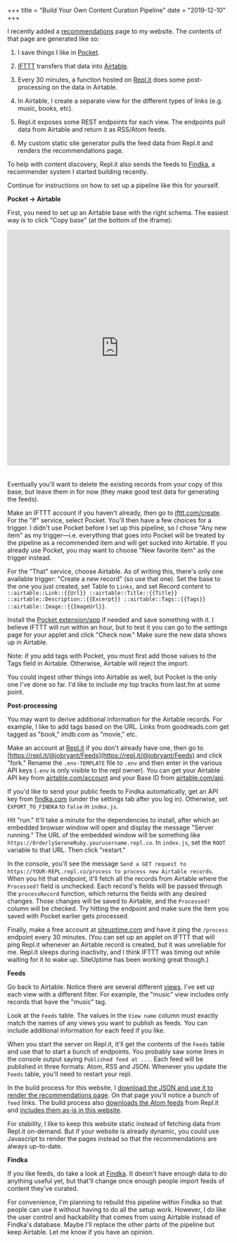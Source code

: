 +++
title = "Build Your Own Content Curation Pipeline"
date = "2019-12-10"
+++

I recently added a [recommendations](/recommendations/) page to my website. The
contents of that page are generated like so:

1. I save things I like in [Pocket](https://getpocket.com).

2. [IFTTT](https://ifttt.com) transfers that data into [Airtable](https://airtable.com).

3. Every 30 minutes, a function hosted on [Repl.it](https://repl.it) does some
   post-processing on the data in Airtable.

4. In Airtable, I create a separate view for the different types of links (e.g. music, books, etc).

5. Repl.it exposes some REST endpoints for each view. The endpoints pull data
   from Airtable and return it as RSS/Atom feeds.

6. My custom static site generator pulls the feed data from Repl.it and renders the recommendations page.

To help with content discovery, Repl.it also sends the feeds to [Findka](https://findka.com),
a recommender system I started building recently.

Continue for instructions on how to set up a pipeline like this for yourself.

**Pocket → Airtable**

First, you need to set up an Airtable base with the right schema. The easiest
way is to click "Copy base" (at the bottom of the iframe):

<iframe class="airtable-embed"
src="https://airtable.com/embed/shr3IOX0OBEG3d8wD?backgroundColor=gray"
frameborder="0" onmousewheel="" width="100%" height="533" style="background:
transparent; border: 1px solid #ccc;"></iframe>

<div style="height:20px"></div>

Eventually you'll want to delete the existing records from your copy of this
base, but leave them in for now (they make good test data for generating the
feeds).

Make an IFTTT account if you haven't already, then go to
[ifttt.com/create](https://ifttt.com/create). For the "If" service, select
Pocket. You'll then have a few choices for a trigger. I didn't use Pocket
before I set up this pipeline, so I chose "Any new item" as my trigger&mdash;i.e.
everything that goes into Pocket will be treated by the pipeline as a
recommended item and will get sucked into Airtable. If you already use Pocket,
you may want to choose "New favorite item" as the trigger instead.

For the "That" service, choose Airtable. As of writing this, there's only one
available trigger: "Create a new record" (so use that one). Set the base to
the one you just created, set Table to `Links`, and set Record content to
`::airtable::Link::{{Url}} ::airtable::Title::{{Title}}
::airtable::Description::{{Excerpt}} ::airtable::Tags::{{Tags}}
::airtable::Image::{{ImageUrl}}`.

Install the [Pocket extension/app](https://getpocket.com) if needed and save
something with it. I believe IFTTT will run within an hour, but to test it you
can go to the settings page for your applet and click "Check now." Make sure the
new data shows up in Airtable.

Note: if you add tags with Pocket, you must first add those values to the Tags
field in Airtable. Otherwise, Airtable will reject the import.

You could ingest other things into Airtable as well, but Pocket is the only one
I've done so far. I'd like to include my top tracks from last.fm at some point.

**Post-processing**

You may want to derive additional information for the Airtable records. For
example, I like to add tags based on the URL. Links from goodreads.com get
tagged as "book," imdb.com as "movie," etc.

Make an account at [Repl.it](https://repl.it) if you don't already have one,
then go to [https://repl.it/@jobryant/Feeds](https://repl.it/@jobryant/Feeds)
and click "fork." Rename the `.env-TEMPLATE` file to `.env` and then enter in
the various API keys (`.env` is only visible to the repl owner). You can get
your Airtable API key from [airtable.com/account](https://airtable.com/account)
and your Base ID from [airtable.com/api](https://airtable.com/api).

If you'd like to send your public feeds to Findka automatically, get an API key
from [findka.com](https://findka.com) (under the settings tab after you log
in). Otherwise, set `EXPORT_TO_FINDKA` to `false` in `index.js`.

Hit "run." It'll take a minute for the dependencies to install, after which an
embedded browser window will open and display the message "Server running." The
URL of the embedded window will be something like
`https://OrderlySereneRuby.yourusername.repl.co`. In `index.js`, set the `ROOT`
variable to that URL. Then click "restart."

In the console, you'll see the message `Send a GET request to
https://YOUR-REPL.repl.co/process to process new Airtable records`. When you
hit that endpoint, it'll fetch all the records from Airtable where the
`Processed?` field is unchecked. Each record's fields will be passed through
the `processRecord` function, which returns the fields with any desired
changes. Those changes will be saved to Airtable, and the `Processed?` column
will be checked. Try hitting the endpoint and make sure the item you saved
with Pocket earlier gets processed.

Finally, make a free account at [siteuptime.com](https://www.siteuptime.com)
and have it ping the `/process` endpoint every 30 minutes. (You can set up an
applet on IFTTT that will ping Repl.it whenever an Airtable record is created,
but it was unreliable for me. Repl.it sleeps during inactivity, and I think
IFTTT was timing out while waiting for it to wake up. SiteUptime has been
working great though.)

**Feeds**

Go back to Airtable. Notice there are several different
[views](https://support.airtable.com/hc/en-us/articles/202624989-Guide-to-views#whats_a_view).
I've set up each view with a different filter. For example, the "music" view
includes only records that have the "music" tag.

Look at the `Feeds` table. The values in the `View name` column must exactly
match the names of any views you want to publish as feeds. You can include additional
information for each feed if you like.

When you start the server on Repl.it, it'll get the contents of the `Feeds`
table and use that to start a bunch of endpoints. You probably saw some lines
in the console output saying `Published feed at ...`. Each feed will be
published in three formats: Atom, RSS and JSON. Whenever you update the `Feeds`
table, you'll need to restart your repl.

In the build process for this website, I [download the JSON and use it to render the recommendations page](https://github.com/jacobobryant/site/blob/b5df96af893dc5ffe2ec6643df478c893b86d72b/src/site/core.clj#L209).
On that page you'll notice a bunch of `feed` links. The
build process also [downloads the Atom feeds](https://github.com/jacobobryant/site/blob/b5df96af893dc5ffe2ec6643df478c893b86d72b/src/site/core.clj#L195)
from Repl.it and [includes them as-is in this website](https://github.com/jacobobryant/site/blob/b5df96af893dc5ffe2ec6643df478c893b86d72b/src/site/core.clj#L237).

For stability, I like to keep this website static instead of fetching data from
Repl.it on-demand. But if your website is already dynamic, you could use
Javascript to render the pages instead so that the recommendations are always
up-to-date.

**Findka**

If you like feeds, do take a look at [Findka](https://findka.com). It doesn't
have enough data to do anything useful yet, but that'll change once enough people
import feeds of content they've curated.

For convenience, I'm planning to rebuild this pipeline within Findka so that
people can use it without having to do all the setup work. However, I do like
the user control and hackability that comes from using Airtable instead of
Findka's database. Maybe I'll replace the other parts of the pipeline but keep
Airtable. Let me know if you have an opinion.

